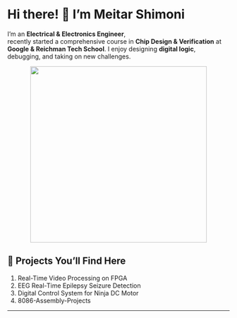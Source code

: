 # Hi there! 👋 I’m Meitar Shimoni

I’m an **Electrical & Electronics Engineer**,  
recently started a comprehensive course in **Chip Design & Verification** at **Google & Reichman Tech School**.
I enjoy designing **digital logic**, debugging, and taking on new challenges.

<p align="center">
  <img src="https://github.com/MeitarShimoni/Arduino-Mecanum-Rover/blob/main/images/ChipGif.gif" width="400">
</p>


## 🚀 Projects You’ll Find Here
1. Real-Time Video Processing on FPGA  
2. EEG Real-Time Epilepsy Seizure Detection  
3. Digital Control System for Ninja DC Motor  
4. 8086-Assembly-Projects

---
